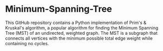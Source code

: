 # Minimum-Spanning-Tree
This GitHub repository contains a Python implementation of Prim's &amp; Kruskal's algorithm, a popular algorithm for finding the Minimum Spanning Tree (MST) of an undirected, weighted graph. The MST is a subgraph that connects all vertices with the minimum possible total edge weight while containing no cycles.
